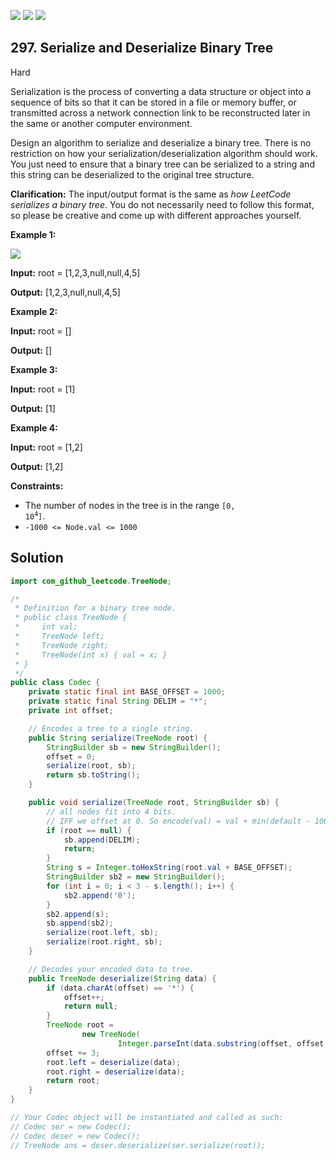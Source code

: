 [![](https://img.shields.io/github/stars/javadev/LeetCode-in-Java?label=Stars&style=flat-square)](https://github.com/javadev/LeetCode-in-Java)
[![](https://img.shields.io/github/forks/javadev/LeetCode-in-Java?label=Fork%20me%20on%20GitHub%20&style=flat-square)](https://github.com/javadev/LeetCode-in-Java/fork)
[![](https://img.shields.io/badge/-LeetCode%20in%20Kotlin-blue?style=flat-square)](https://github.com/javadev/LeetCode-in-Kotlin)

## 297\. Serialize and Deserialize Binary Tree

Hard

Serialization is the process of converting a data structure or object into a sequence of bits so that it can be stored in a file or memory buffer, or transmitted across a network connection link to be reconstructed later in the same or another computer environment.

Design an algorithm to serialize and deserialize a binary tree. There is no restriction on how your serialization/deserialization algorithm should work. You just need to ensure that a binary tree can be serialized to a string and this string can be deserialized to the original tree structure.

**Clarification:** The input/output format is the same as _how LeetCode serializes a binary tree_. You do not necessarily need to follow this format, so please be creative and come up with different approaches yourself.

**Example 1:**

![](https://assets.leetcode.com/uploads/2020/09/15/serdeser.jpg)

**Input:** root = [1,2,3,null,null,4,5]

**Output:** [1,2,3,null,null,4,5] 

**Example 2:**

**Input:** root = []

**Output:** [] 

**Example 3:**

**Input:** root = [1]

**Output:** [1] 

**Example 4:**

**Input:** root = [1,2]

**Output:** [1,2] 

**Constraints:**

*   The number of nodes in the tree is in the range <code>[0, 10<sup>4</sup>]</code>.
*   `-1000 <= Node.val <= 1000`

## Solution

```java
import com_github_leetcode.TreeNode;

/*
 * Definition for a binary tree node.
 * public class TreeNode {
 *     int val;
 *     TreeNode left;
 *     TreeNode right;
 *     TreeNode(int x) { val = x; }
 * }
 */
public class Codec {
    private static final int BASE_OFFSET = 1000;
    private static final String DELIM = "*";
    private int offset;

    // Encodes a tree to a single string.
    public String serialize(TreeNode root) {
        StringBuilder sb = new StringBuilder();
        offset = 0;
        serialize(root, sb);
        return sb.toString();
    }

    public void serialize(TreeNode root, StringBuilder sb) {
        // all nodes fit into 4 bits.
        // IFF we offset at 0. So encode(val) = val + min(default - 1000)
        if (root == null) {
            sb.append(DELIM);
            return;
        }
        String s = Integer.toHexString(root.val + BASE_OFFSET);
        StringBuilder sb2 = new StringBuilder();
        for (int i = 0; i < 3 - s.length(); i++) {
            sb2.append('0');
        }
        sb2.append(s);
        sb.append(sb2);
        serialize(root.left, sb);
        serialize(root.right, sb);
    }

    // Decodes your encoded data to tree.
    public TreeNode deserialize(String data) {
        if (data.charAt(offset) == '*') {
            offset++;
            return null;
        }
        TreeNode root =
                new TreeNode(
                        Integer.parseInt(data.substring(offset, offset + 3), 16) - BASE_OFFSET);
        offset += 3;
        root.left = deserialize(data);
        root.right = deserialize(data);
        return root;
    }
}

// Your Codec object will be instantiated and called as such:
// Codec ser = new Codec();
// Codec deser = new Codec();
// TreeNode ans = deser.deserialize(ser.serialize(root));
```